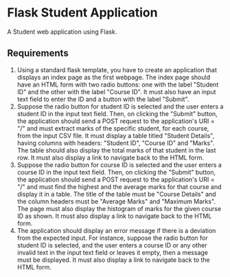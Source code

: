 # Flask Student Application
A Student web application using Flask.

## Requirements
1. Using a standard flask template, you have to create an application that displays an index page as the first webpage. The index page should have an HTML form with two radio buttons: one with the label "Student ID" and the other with the label "Course ID". It must also have an input text field to enter the ID and a button with the label "Submit".
2. Suppose the radio button for student ID is selected and the user enters a student ID in the input text field. Then, on clicking the "Submit" button, the application should send a POST request to the application's URI = "/" and must extract marks of the specific student, for each course, from the input CSV file. It must display a table titled "Student Details", having columns with headers: "Student ID", "Course ID" and "Marks". The table should also display the total marks of that student in the last row. It must also display a link to navigate back to the HTML form.
3. Suppose the radio button for course ID is selected and the user enters a course ID in the input text field. Then, on clicking the "Submit" button, the application should send a POST request to the application's URI = "/" and must find the highest and the average marks for that course and display it in a table. The title of the table must be "Course Details" and the column headers must be "Average Marks" and "Maximum Marks". The page must also display the histogram of marks for the given course ID as shown. It must also display a link to navigate back to the HTML form.
4. The application should display an error message if there is a deviation from the expected input. For instance, suppose the radio button for student ID is selected, and the user enters a course ID or any other invalid text in the input text field or leaves it empty, then a message must be displayed. It must also display a link to navigate back to the HTML form.
